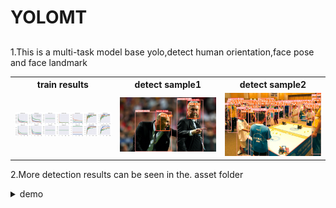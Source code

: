 # YOLOMT

##
1.This is a multi-task model base yolo,detect human orientation,face pose and face landmark

<table>
<tr>
<th>train results</th>
<th>detect sample1</th>
  <th>detect sample2</th>
</tr>
<tr>
<td><img src="./.asset/results.png" width="540"></td>
<td><img src="./.asset/zidane.jpg" width="500"></td> 
<td><img src="./.asset/273271,6a240004c249873.jpg" width="500"></td> 
</tr>
</table>

2.More detection results can be seen in the. asset folder

<details>
<summary>demo</summary>

### 1.run

```bash
python detect.py --weights yolomt.onnx --source your_img.jpg  # image
```

### 2.pretrain weight
[[Baidu Drive](https://pan.baidu.com/s/1paoOpusuyafHY154lqXYrA)]

